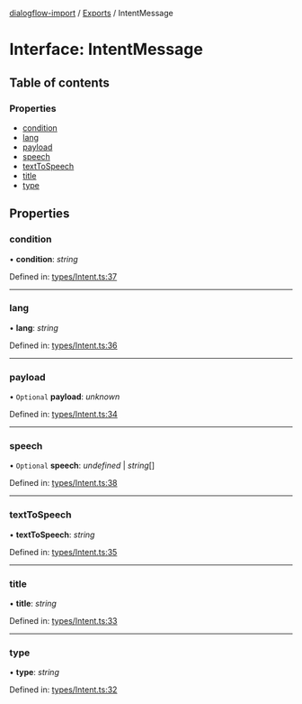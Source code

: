 [dialogflow-import](../README.md) / [Exports](../modules.md) / IntentMessage

# Interface: IntentMessage

## Table of contents

### Properties

- [condition](intentmessage.md#condition)
- [lang](intentmessage.md#lang)
- [payload](intentmessage.md#payload)
- [speech](intentmessage.md#speech)
- [textToSpeech](intentmessage.md#texttospeech)
- [title](intentmessage.md#title)
- [type](intentmessage.md#type)

## Properties

### condition

• **condition**: *string*

Defined in: [types/Intent.ts:37](https://github.com/edupsousa/dialogflow-import/blob/67be62f/src/types/Intent.ts#L37)

___

### lang

• **lang**: *string*

Defined in: [types/Intent.ts:36](https://github.com/edupsousa/dialogflow-import/blob/67be62f/src/types/Intent.ts#L36)

___

### payload

• `Optional` **payload**: *unknown*

Defined in: [types/Intent.ts:34](https://github.com/edupsousa/dialogflow-import/blob/67be62f/src/types/Intent.ts#L34)

___

### speech

• `Optional` **speech**: *undefined* \| *string*[]

Defined in: [types/Intent.ts:38](https://github.com/edupsousa/dialogflow-import/blob/67be62f/src/types/Intent.ts#L38)

___

### textToSpeech

• **textToSpeech**: *string*

Defined in: [types/Intent.ts:35](https://github.com/edupsousa/dialogflow-import/blob/67be62f/src/types/Intent.ts#L35)

___

### title

• **title**: *string*

Defined in: [types/Intent.ts:33](https://github.com/edupsousa/dialogflow-import/blob/67be62f/src/types/Intent.ts#L33)

___

### type

• **type**: *string*

Defined in: [types/Intent.ts:32](https://github.com/edupsousa/dialogflow-import/blob/67be62f/src/types/Intent.ts#L32)

